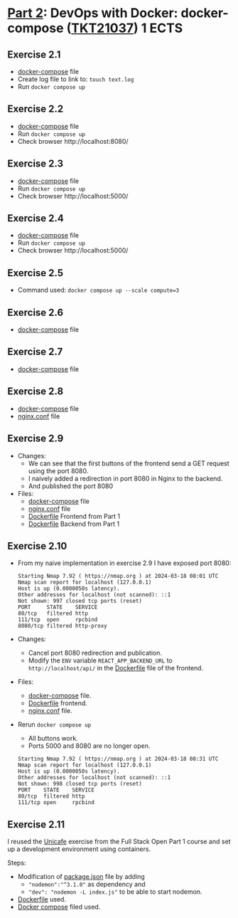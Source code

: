 # [Part 2](https://devopswithdocker.com/category/part-2): DevOps with Docker: docker-compose ([TKT21037](https://studies.helsinki.fi/courses/course-implementation/otm-c73ef1c6-8fb0-42e8-9052-ef59b01cb409)) 1 ECTS

## Exercise 2.1
- [docker-compose](Exercise2.1/docker-compose.yml) file
- Create log file to link to: `touch text.log`
- Run `docker compose up`

## Exercise 2.2
- [docker-compose](Exercise2.2/docker-compose.yml) file
- Run `docker compose up`
- Check browser http://localhost:8080/

## Exercise 2.3
- [docker-compose](Exercise2.3/docker-compose.yml) file
- Run `docker compose up`
- Check browser http://localhost:5000/

## Exercise 2.4
- [docker-compose](Exercise2.4/docker-compose.yml) file
- Run `docker compose up`
- Check browser http://localhost:5000/

## Exercise 2.5
- Command used: `docker compose up --scale compute=3`

## Exercise 2.6
- [docker-compose](Exercise2.6/docker-compose.yml) file

## Exercise 2.7
- [docker-compose](Exercise2.7/docker-compose.yml) file

## Exercise 2.8
- [docker-compose](Exercise2.8/docker-compose.yml) file
- [nginx.conf](Exercise2.8/nginx.conf) file

## Exercise 2.9
- Changes:
    - We can see that the first buttons of the frontend send a GET request using the port 8080.
    - I naively added a redirection in port 8080 in Nginx to the backend.
    - And published the port 8080
- Files:
    - [docker-compose](Exercise2.9/docker-compose.yml) file
    - [nginx.conf](Exercise2.9/nginx.conf) file
    - [Dockerfile](../Part1/Exercise1.12/Dockerfile) Frontend from Part 1
    - [Dockerfile](../Part1/Exercise1.13/Dockerfile) Backend from Part 1

## Exercise 2.10
- From my naive implementation in exercise 2.9 I have exposed port 8080:
    ```
    Starting Nmap 7.92 ( https://nmap.org ) at 2024-03-18 08:01 UTC
    Nmap scan report for localhost (127.0.0.1)
    Host is up (0.0000050s latency).
    Other addresses for localhost (not scanned): ::1
    Not shown: 997 closed tcp ports (reset)
    PORT     STATE    SERVICE
    80/tcp   filtered http
    111/tcp  open     rpcbind
    8080/tcp filtered http-proxy
    ```

- Changes:
    - Cancel port 8080 redirection and publication.
    - Modify the `ENV` variable `REACT_APP_BACKEND_URL` to `http://localhost/api/` in the [Dockerfile](Exercise2.10/Dockerfile) file of the frontend.
- Files:
    - [docker-compose](Exercise2.10/docker-compose.yml) file.
    - [Dockerfile](Exercise2.10/Dockerfile) frontend.
    - [nginx.conf](Exercise2.10/nginx.conf) file.
- Rerun `docker compose up`
    - All buttons work.
    - Ports 5000 and 8080 are no longer open.
    ```
    Starting Nmap 7.92 ( https://nmap.org ) at 2024-03-18 08:31 UTC
    Nmap scan report for localhost (127.0.0.1)
    Host is up (0.0000050s latency).
    Other addresses for localhost (not scanned): ::1
    Not shown: 998 closed tcp ports (reset)
    PORT    STATE    SERVICE
    80/tcp  filtered http
    111/tcp open     rpcbind
    ```
## Exercise 2.11
I reused the [Unicafe](https://fullstackopen.com/en/part1/a_more_complex_state_debugging_react_apps#exercises-1-6-1-14) exercise from the Full Stack Open Part 1 course and set up a development environment using containers.

Steps:
- Modification of [package.json](Exercise2.11/unicafe/package.json) file by adding
    - `"nodemon":"^3.1.0"` as dependency and
    - `"dev": "nodemon -L index.js"` to be able to start nodemon.
- [Dockerfile](Exercise2.11/Dockerfile) used.
- [Docker compose](Exercise2.11/docker-compose.yml) filed used.

